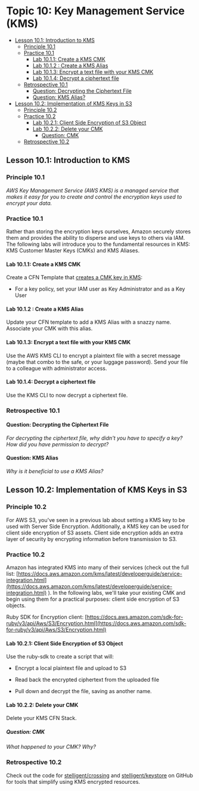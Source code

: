 # Topic 10: Key Management Service (KMS)

<!-- TOC -->

- [Lesson 10.1: Introduction to KMS](#lesson-101-introduction-to-kms)
  - [Principle 10.1](#principle-101)
  - [Practice 10.1](#practice-101)
    - [Lab 10.1.1: Create a KMS CMK](#lab-1011-create-a-kms-cmk)
    - [Lab 10.1.2 : Create a KMS Alias](#lab-1012--create-a-kms-alias)
    - [Lab 10.1.3: Encrypt a text file with your KMS CMK](#lab-1013-encrypt-a-text-file-with-your-kms-cmk)
    - [Lab 10.1.4: Decrypt a ciphertext file](#lab-1014-decrypt-a-ciphertext-file)
  - [Retrospective 10.1](#retrospective-101)
    - [Question: Decrypting the Ciphertext File](#question-decrypting-the-ciphertext-file)
    - [Question: KMS Alias?](#question-kms-alias)
- [Lesson 10.2: Implementation of KMS Keys in S3](#lesson-102-implementation-of-kms-keys-in-s3)
  - [Principle 10.2](#principle-102)
  - [Practice 10.2](#practice-102)
    - [Lab 10.2.1: Client Side Encryption of S3 Object](#lab-1021-client-side-encryption-of-s3-object)
    - [Lab 10.2.2: Delete your CMK](#lab-1022-delete-your-cmk)
      - [Question: CMK](#question-cmk)
  - [Retrospective 10.2](#retrospective-102)

<!-- /TOC -->

## Lesson 10.1: Introduction to KMS

### Principle 10.1

*AWS Key Management Service (AWS KMS) is a managed service that makes it
easy for you to create and control the encryption keys used to encrypt
your data.*

### Practice 10.1

Rather than storing the encryption keys ourselves, Amazon securely
stores them and provides the ability to disperse and use keys to others
via IAM. The following labs will introduce you to the fundamental resources in
KMS: KMS Customer Master Keys (CMKs) and KMS Aliases.

#### Lab 10.1.1: Create a KMS CMK

Create a CFN Template that
[creates a CMK key in KMS](https://docs.aws.amazon.com/AWSCloudFormation/latest/UserGuide/aws-resource-kms-key.html):

- For a key policy, set your IAM user as Key Administrator and as a Key User

#### Lab 10.1.2 : Create a KMS Alias

Update your CFN template to add a KMS Alias with a snazzy name.
Associate your CMK with this alias.

#### Lab 10.1.3: Encrypt a text file with your KMS CMK

Use the AWS KMS CLI to encrypt a plaintext file with a secret message
(maybe that combo to the safe, or your luggage password). Send your file
to a colleague with administrator access.

#### Lab 10.1.4: Decrypt a ciphertext file

Use the KMS CLI to now decrypt a ciphertext file.

### Retrospective 10.1

#### Question: Decrypting the Ciphertext File

_For decrypting the ciphertext file, why didn't you have to specify a key? How
did you have permission to decrypt?_

#### Question: KMS Alias

_Why is it beneficial to use a KMS Alias?_

## Lesson 10.2: Implementation of KMS Keys in S3

### Principle 10.2

For AWS S3, you've seen in a previous lab about setting a KMS key to be
used with Server Side Encryption. Additionally, a KMS key can be used
for client side encryption of S3 assets. Client side encryption adds an
extra layer of security by encrypting information before transmission to
S3.

### Practice 10.2

Amazon has integrated KMS into many of their services (check out the
full list:
[https://docs.aws.amazon.com/kms/latest/developerguide/service-integration.html](https://docs.aws.amazon.com/kms/latest/developerguide/service-integration.html)
). In the following labs, we'll take your existing CMK and begin using
them for a practical purposes: client side encryption of S3 objects.

Ruby SDK for Encryption client:
[https://docs.aws.amazon.com/sdk-for-ruby/v3/api/Aws/S3/Encryption.html](https://docs.aws.amazon.com/sdk-for-ruby/v3/api/Aws/S3/Encryption.html)

#### Lab 10.2.1: Client Side Encryption of S3 Object

Use the ruby-sdk to create a script that will:

- Encrypt a local plaintext file and upload to S3

- Read back the encrypted ciphertext from the uploaded file

- Pull down and decrypt the file, saving as another name.

#### Lab 10.2.2: Delete your CMK

Delete your KMS CFN Stack.

##### Question: CMK

_What happened to your CMK? Why?_

### Retrospective 10.2

Check out the code for [stelligent/crossing](https://github.com/stelligent/crossing)
and [stelligent/keystore](https://github.com/stelligent/keystore)
on GitHub for tools that simplify using KMS encrypted resources.
